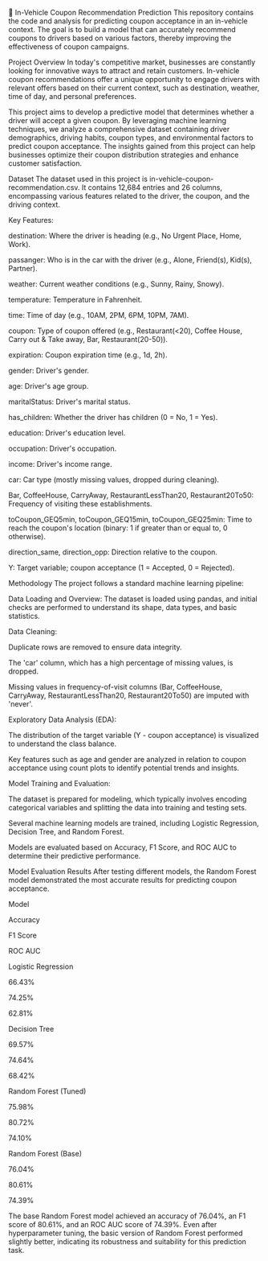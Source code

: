 🚗 In-Vehicle Coupon Recommendation Prediction
This repository contains the code and analysis for predicting coupon acceptance in an in-vehicle context. The goal is to build a model that can accurately recommend coupons to drivers based on various factors, thereby improving the effectiveness of coupon campaigns.

Project Overview
In today's competitive market, businesses are constantly looking for innovative ways to attract and retain customers. In-vehicle coupon recommendations offer a unique opportunity to engage drivers with relevant offers based on their current context, such as destination, weather, time of day, and personal preferences.

This project aims to develop a predictive model that determines whether a driver will accept a given coupon. By leveraging machine learning techniques, we analyze a comprehensive dataset containing driver demographics, driving habits, coupon types, and environmental factors to predict coupon acceptance. The insights gained from this project can help businesses optimize their coupon distribution strategies and enhance customer satisfaction.

Dataset
The dataset used in this project is in-vehicle-coupon-recommendation.csv. It contains 12,684 entries and 26 columns, encompassing various features related to the driver, the coupon, and the driving context.

Key Features:

destination: Where the driver is heading (e.g., No Urgent Place, Home, Work).

passanger: Who is in the car with the driver (e.g., Alone, Friend(s), Kid(s), Partner).

weather: Current weather conditions (e.g., Sunny, Rainy, Snowy).

temperature: Temperature in Fahrenheit.

time: Time of day (e.g., 10AM, 2PM, 6PM, 10PM, 7AM).

coupon: Type of coupon offered (e.g., Restaurant(<20), Coffee House, Carry out & Take away, Bar, Restaurant(20-50)).

expiration: Coupon expiration time (e.g., 1d, 2h).

gender: Driver's gender.

age: Driver's age group.

maritalStatus: Driver's marital status.

has_children: Whether the driver has children (0 = No, 1 = Yes).

education: Driver's education level.

occupation: Driver's occupation.

income: Driver's income range.

car: Car type (mostly missing values, dropped during cleaning).

Bar, CoffeeHouse, CarryAway, RestaurantLessThan20, Restaurant20To50: Frequency of visiting these establishments.

toCoupon_GEQ5min, toCoupon_GEQ15min, toCoupon_GEQ25min: Time to reach the coupon's location (binary: 1 if greater than or equal to, 0 otherwise).

direction_same, direction_opp: Direction relative to the coupon.

Y: Target variable; coupon acceptance (1 = Accepted, 0 = Rejected).

Methodology
The project follows a standard machine learning pipeline:

Data Loading and Overview: The dataset is loaded using pandas, and initial checks are performed to understand its shape, data types, and basic statistics.

Data Cleaning:

Duplicate rows are removed to ensure data integrity.

The 'car' column, which has a high percentage of missing values, is dropped.

Missing values in frequency-of-visit columns (Bar, CoffeeHouse, CarryAway, RestaurantLessThan20, Restaurant20To50) are imputed with 'never'.

Exploratory Data Analysis (EDA):

The distribution of the target variable (Y - coupon acceptance) is visualized to understand the class balance.

Key features such as age and gender are analyzed in relation to coupon acceptance using count plots to identify potential trends and insights.

Model Training and Evaluation:

The dataset is prepared for modeling, which typically involves encoding categorical variables and splitting the data into training and testing sets.

Several machine learning models are trained, including Logistic Regression, Decision Tree, and Random Forest.

Models are evaluated based on Accuracy, F1 Score, and ROC AUC to determine their predictive performance.

Model Evaluation Results
After testing different models, the Random Forest model demonstrated the most accurate results for predicting coupon acceptance.

Model

Accuracy

F1 Score

ROC AUC

Logistic Regression

66.43%

74.25%

62.81%

Decision Tree

69.57%

74.64%

68.42%

Random Forest (Tuned)

75.98%

80.72%

74.10%

Random Forest (Base)

76.04%

80.61%

74.39%

The base Random Forest model achieved an accuracy of 76.04%, an F1 score of 80.61%, and an ROC AUC score of 74.39%. Even after hyperparameter tuning, the basic version of Random Forest performed slightly better, indicating its robustness and suitability for this prediction task.
